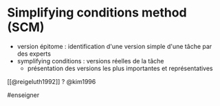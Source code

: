 # Simplifying conditions method (SCM)


- version épitome : identification d'une version simple d'une tâche par des experts
- symplifying conditions : versions réelles de la tâche
	- présentation des versions les plus importantes et représentatives

[[@reigeluth1992]]
? @kim1996

#enseigner